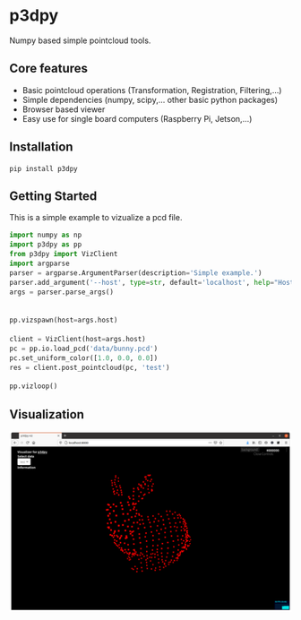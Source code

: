 # p3dpy

Numpy based simple pointcloud tools.

## Core features

* Basic pointcloud operations (Transformation, Registration, Filtering,...)
* Simple dependencies (numpy, scipy,... other basic python packages)
* Browser based viewer
* Easy use for single board computers (Raspberry Pi, Jetson,...)

## Installation

```
pip install p3dpy
```

## Getting Started

This is a simple example to vizualize a pcd file.

```py
import numpy as np
import p3dpy as pp
from p3dpy import VizClient
import argparse
parser = argparse.ArgumentParser(description='Simple example.')
parser.add_argument('--host', type=str, default='localhost', help="Host address.")
args = parser.parse_args()


pp.vizspawn(host=args.host)

client = VizClient(host=args.host)
pc = pp.io.load_pcd('data/bunny.pcd')
pc.set_uniform_color([1.0, 0.0, 0.0])
res = client.post_pointcloud(pc, 'test')

pp.vizloop()
```

## Visualization
![viewer](https://raw.githubusercontent.com/WillRobotics/p3dpy/master/assets/viewer.png)
